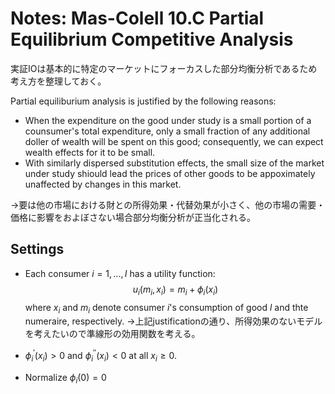 # Notes: Mas-Colell 10.C Partial Equilibrium Competitive Analysis

実証IOは基本的に特定のマーケットにフォーカスした部分均衡分析であるため考え方を整理しておく。

Partial equiliburium analysis is justified by the following reasons:
- When the expenditure on the good under study is a small portion of a counsumer's total expenditure, only a small fraction of any additional doller of wealth will be spent on this good; consequently, we can expect wealth effects for it to be small.
- With similarly dispersed substitution effects, the small size of the market under study shiould lead the prices of other goods to be appoximately unaffected by changes in this market.

→要は他の市場における財との所得効果・代替効果が小さく、他の市場の需要・価格に影響をおよぼさない場合部分均衡分析が正当化される。

## Settings
- Each consumer $i = 1, ..., I$ has a utility function: 
$$u_{i}(m_{i}, x_{i}) = m_{i} + \phi_{i}(x_{i})$$
where $x_{i}$ and $m_{i}$ denote consumer $i$'s consumption of good $l$ and thte numeraire, respectively.
→上記justificationの通り、所得効果のないモデルを考えたいので準線形の効用関数を考える。

- $\phi^{'}_{i}(x_{i}) > 0$ and $\phi^{''}_{i}(x_{i}) < 0$ at all $x_{i} \geq 0$.
- Normalize $\phi_{i}(0) = 0$
